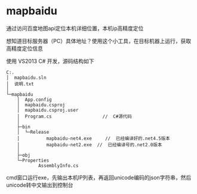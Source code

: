 # mapbaidu
通过访问百度地图api定位本机详细位置，本机ip高精度定位

想知道目标服务器（PC）具体地址？使用这个小工具，在目标机器上运行，获取高精度定位信息

使用 VS2013 C# 开发，源码结构如下

    C:.
    │  mapbaidu.sln
    │  说明.txt
    │
    └─mapbaidu
        │  App.config
        │  mapbaidu.csproj
        │  mapbaidu.csproj.user
        │  Program.cs                   //  C#源代码
        │
        ├─bin
        │  └─Release
        │          mapbaidu-net4.exe     //  已经编译好的.net4.5版本
        │          mapbaidu-net2.exe  //  已经编译号的.net2.0版本
        │
        ├─obj
        └─Properties
                AssemblyInfo.cs
            
cmd窗口运行exe，先输出本机IP列表，再返回unicode编码的json字符串，然后unicode转中文输出到控制台
